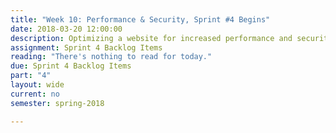 ```yaml
---
title: "Week 10: Performance & Security, Sprint #4 Begins"
date: 2018-03-20 12:00:00
description: Optimizing a website for increased performance and security, using JavaScript for increased interactivity, Begin Sprint 4, Sprint Planning 4
assignment: Sprint 4 Backlog Items
reading: "There's nothing to read for today."
due: Sprint 4 Backlog Items
part: "4"
layout: wide
current: no
semester: spring-2018

---
```

